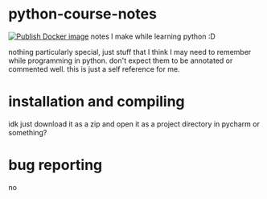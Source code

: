 # python-course-notes
[![Publish Docker image](https://github.com/pspdev/pspdev-docker/actions/workflows/main.yml/badge.svg)](https://www.youtube.com/watch?v=zsWtj7qn7WI)
notes I make while learning python :D

nothing particularly special, just stuff that I think I may need to remember while programming in python. don't expect them to be annotated or commented well. this is just a self reference for me.

# installation and compiling
idk just download it as a zip and open it as a project directory in pycharm or something?

# bug reporting
no

